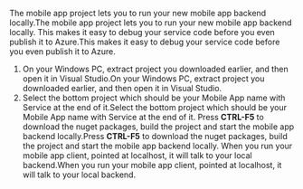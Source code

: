

<span data-ttu-id="310fd-101">The mobile app project lets you to run your new mobile app backend locally.</span><span class="sxs-lookup"><span data-stu-id="310fd-101">The mobile app project lets you to run your new mobile app backend locally.</span></span> <span data-ttu-id="310fd-102">This makes it easy to debug your service code before you even publish it to Azure.</span><span class="sxs-lookup"><span data-stu-id="310fd-102">This makes it easy to debug your service code before you even publish it to Azure.</span></span>

1. <span data-ttu-id="310fd-103">On your Windows PC, extract project you downloaded earlier, and then open it in Visual Studio.</span><span class="sxs-lookup"><span data-stu-id="310fd-103">On your Windows PC, extract project you downloaded earlier, and then open it in Visual Studio.</span></span>
2. <span data-ttu-id="310fd-104">Select the bottom project which should be your Mobile App name with Service at the end of it.</span><span class="sxs-lookup"><span data-stu-id="310fd-104">Select the bottom project which should be your Mobile App name with Service at the end of it.</span></span> <span data-ttu-id="310fd-105">Press **CTRL-F5** to download the nuget packages, build the project and start the mobile app backend locally.</span><span class="sxs-lookup"><span data-stu-id="310fd-105">Press **CTRL-F5** to download the nuget packages, build the project and start the mobile app backend locally.</span></span> <span data-ttu-id="310fd-106">When you run your mobile app client, pointed at localhost, it will talk to your local backend.</span><span class="sxs-lookup"><span data-stu-id="310fd-106">When you run your mobile app client, pointed at localhost, it will talk to your local backend.</span></span> 

